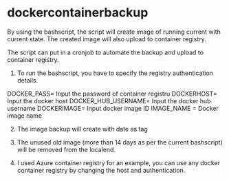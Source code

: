 # dockercontainerbackup


By using the bashscript, the script will create image of running current with current state.
The created image will  also upload to container registry.

The script can put in a cronjob to automate the backup and upload to container registry.


1. To run the bashscript, you have to specify the registry authentication details.

DOCKER_PASS= Input the password of container registru
DOCKERHOST= Input the docker host 
DOCKER_HUB_USERNAME= Input the docker hub username
DOCKERIMAGE= Input docker image ID
IMAGE_NAME = Docker image name

2. The image backup will create with date as tag

3. The unused  old image (more than 14 days as per the current bashscript)  will be removed from the localend.
 
4. I used Azure container registry for an example, you can use any docker container registry by changing the host and authentication. 
